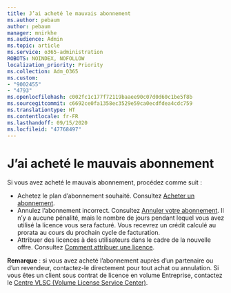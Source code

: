 ```yaml
---
title: J’ai acheté le mauvais abonnement
ms.author: pebaum
author: pebaum
manager: mnirkhe
ms.audience: Admin
ms.topic: article
ms.service: o365-administration
ROBOTS: NOINDEX, NOFOLLOW
localization_priority: Priority
ms.collection: Adm_O365
ms.custom:
- "9002455"
- "4793"
ms.openlocfilehash: c002fc1c177f72119baaee90c07d0d60c1be5f8b
ms.sourcegitcommit: c6692ce0fa1358ec3529e59ca0ecdfdea4cdc759
ms.translationtype: HT
ms.contentlocale: fr-FR
ms.lasthandoff: 09/15/2020
ms.locfileid: "47768497"
---
```

# <a name="purchased-wrong-subscription-license"></a>J’ai acheté le mauvais abonnement

Si vous avez acheté le mauvais abonnement, procédez comme suit :

- Achetez le plan d’abonnement souhaité. Consultez [Acheter un abonnement](https://docs.microsoft.com/alchemyinsights/buy-a-subscription-to-office-365-for-business).
- Annulez l’abonnement incorrect. Consultez [Annuler votre abonnement](https://docs.microsoft.com/alchemyinsights/canceling-your-office-365-subscription).
Il n’y a aucune pénalité, mais le nombre de jours pendant lequel vous avez utilisé la licence vous sera facturé. Vous recevrez un crédit calculé au prorata au cours du prochain cycle de facturation.
- Attribuer des licences à des utilisateurs dans le cadre de la nouvelle offre. Consultez [Comment attribuer une licence](https://docs.microsoft.com/alchemyinsights/how-to-assign-a-license-to-a-user).

**Remarque** : si vous avez acheté l’abonnement auprès d’un partenaire ou d’un revendeur, contactez-le directement pour tout achat ou annulation. Si vous êtes un client sous contrat de licence en volume Entreprise, contactez le [Centre VLSC (Volume License Service Center)](https://support.microsoft.com/help/4471406/how-to-contact-the-microsoft-volume-licensing-service-center).
